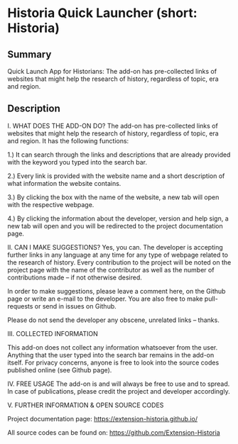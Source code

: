 # Historia Quick Launcher (short: Historia)

## Summary
Quick Launch App for Historians: The add-on has pre-collected links of websites that might help the research of history, regardless of topic, era and region.

## Description

I. WHAT DOES THE ADD-ON DO?
The add-on has pre-collected links of websites that might help the research of history, regardless of topic, era and region. It has the following functions:

1.) It can search through the links and descriptions that are already provided with the keyword you typed into the search bar.

2.) Every link is provided with the website name and a short description of what information the website contains.

3.) By clicking the box with the name of the website, a new tab will open with the respective webpage.

4.) By clicking the information about the developer, version and help sign, a new tab will open and you will be redirected to the project documentation page.


II. CAN I MAKE SUGGESTIONS?
Yes, you can.
The developer is accepting further links in any language at any time for any type of webpage related to the research of history. Every contribution to the project will be noted on the project page with the name of the contributor as well as the number of contributions made – if not otherwise desired.

In order to make suggestions, please leave a comment here, on the Github page or write an e-mail to the developer. You are also free to make pull-requests or send in issues on Github.

Please do not send the developer any obscene, unrelated links – thanks.


III. COLLECTED INFORMATION

This add-on does not collect any information whatsoever from the user. Anything that the user typed into the search bar remains in the add-on itself. For privacy concerns, anyone is free to look into the source codes published online (see Github page).

IV. FREE USAGE
The add-on is and will always be free to use and to spread. In case of publications, please credit the project and developer accordingly.

V. FURTHER INFORMATION & OPEN SOURCE CODES

Project documentation page: https://extension-historia.github.io/

All source codes can be found on: https://github.com/Extension-Historia
